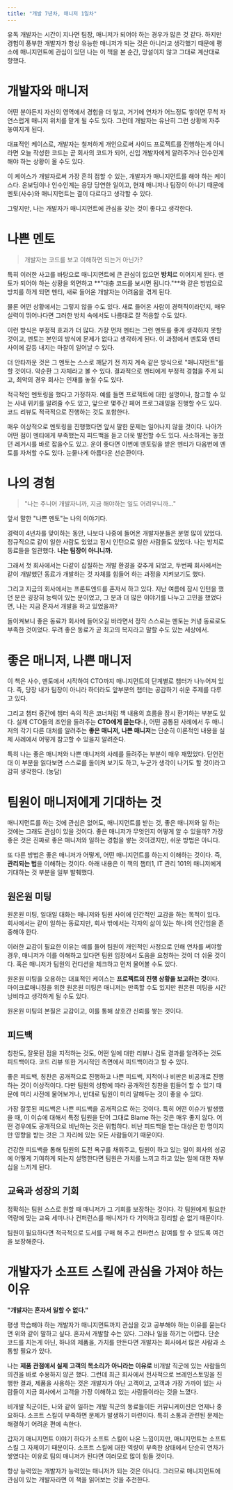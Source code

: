 ```yaml
---
title: "개발 7년차, 매니저 1일차"
---
```


유독 개발자는 시간이 지나면 팀장, 매니저가 되어야 하는 경우가 많은 것 같다. 하지만 경험이 풍부한 개발자가 항상 유능한 매니저가 되는 것은 아니라고 생각했기 때문에 평소에 매니지먼트에 관심이 있던 나는 이 책을 본 순간, 망설이지 않고 그대로 계산대로 향했다.

# 개발자와 매니저

어떤 분야든지 자신의 영역에서 경험을 더 쌓고, 거기에 연차가 어느정도 쌓이면 무척 자연스럽게 매니저 위치를 맡게 될 수도 있다. 그런데 개발자는 유난히 그런 상황에 자주 놓여지게 된다.

대표적인 케이스로, 개발자는 철저하게 개인으로써 사이드 프로젝트를 진행하는게 아니라면 오늘 작성한 코드는 곧 회사의 코드가 되어, 신입 개발자에게 알려주거나 인수인계 해야 하는 상황이 올 수도 있다.

이 케이스가 개발자로써 가장 흔히 접할 수 있는, 개발자가 매니지먼트를 해야 하는 케이스다. 온보딩이나 인수인계는 응당 당연한 일이고, 현재 매니저나 팀장이 아니기 때문에 멘토(사수)와 매니지먼트는 결이 다르다고 생각할 수 있다.

그렇지만, 나는 개발자가 매니지먼트에 관심을 갖는 것이 좋다고 생각한다.

# 나쁜 멘토

> 개발자는 코드를 보고 이해하면 되는거 아닌가?

특히 이러한 사고를 바탕으로 매니지먼트에 큰 관심이 없으면 **방치**로 이어지게 된다. 멘토가 되어야 하는 상황을 외면하고 **"대충 코드를 보시면 됩니다."**와 같은 방법으로 방치를 하게 되면 멘티, 새로 들어온 개발자는 어려움을 겪게 된다.

물론 어떤 상황에서는 그렇지 않을 수도 있다. 새로 들어온 사람이 경력직이라던지, 매우 실력이 뛰어나다면 그러한 방치 속에서도 나름대로 잘 적응할 수도 있다.

이런 방식은 부정적 효과가 더 많다. 가장 먼저 멘티는 그런 멘토를 좋게 생각하지 못할 것이고, 멘토는 본인의 방식에 문제가 없다고 생각하게 된다. 이 과정에서 멘토와 멘티 사이에 갈등 내지는 마찰이 일어날 수 있다.

더 안타까운 것은 그 멘토는 스스로 깨닫기 전 까지 계속 같은 방식으로 "매니지먼트"를 할 것이다. 악순환 그 자체라고 볼 수 있다. 결과적으로 멘티에게 부정적 경험을 주게 되고, 최악의 경우 회사는 인재를 놓칠 수도 있다.

적극적인 멘토링을 했다고 가정하자. 예를 들면 프로젝트에 대한 설명이나, 참고할 수 있는 사내 위키를 알려줄 수도 있고, 앞으로 몇주간 페어 프로그래밍을 진행할 수도 있다. 코드 리뷰도 적극적으로 진행하는 것도 포함한다.

매우 이상적으로 멘토링을 진행했다면 앞서 말한 문제는 일어나지 않을 것이다. 나아가 어떤 점이 멘티에게 부족했는지 피드백을 듣고 더욱 발전할 수도 있다. 사소하게는 놓쳤던 레거시를 바로 잡을수도 있고. 운이 좋다면 이번에 멘토링을 받은 멘티가 다음번에 멘토를 자처할 수도 있다. 눈물나게 아름다운 선순환이다.

# 나의 경험

> "나는 주니어 개발자니까, 지금 해야하는 일도 어려우니까..."

앞서 말한 "나쁜 멘토"는 나의 이야기다.

경력이 4년차를 맞이하는 동안, 나보다 나중에 들어온 개발자분들은 분명 많이 있었다. 정규직으로 같이 일한 사람도 있었고 잠시 인턴으로 일한 사람들도 있었다. 나는 방치로 동료들을 일관했다. **나는 팀장이 아니니까.**

그래서 첫 회사에서는 다같이 삽질하는 개발 환경을 갖추게 되었고, 두번째 회사에서는 같이 개발했던 동료가 개발하는 것 자체를 힘들어 하는 과정을 지켜보기도 했다.

그리고 지금의 회사에서는 프론트엔드를 혼자서 하고 있다. 지난 여름에 잠시 인턴을 했던 분은 굉장히 능력이 있는 분이었고, 그 분과 더 많은 이야기를 나누고 고민을 했었다면, 나는 지금 혼자서 개발을 하고 있었을까?

돌이켜보니 좋은 동료가 회사에 들어오길 바라면서 정작 스스로는 멘토는 커녕 동료로도 부족한 것이었다. 무려 좋은 동료가 곧 최고의 복지라고 말할 수도 있는 세상에서.

# 좋은 매니저, 나쁜 매니저

이 책은 사수, 멘토에서 시작하여 CTO까지 매니지먼트의 단계별로 챕터가 나누어져 있다. 즉, 당장 내가 팀장이 아니라 하더라도 앞부분의 챕터는 공감하기 쉬운 주제를 다루고 있다.

그리고 챕터 중간에 챕터 속의 작은 코너처럼 책 내용의 흐름을 잠시 환기하는 부분도 있다. 실제 CTO들의 조언을 들려주는 **CTO에게 묻는다**나, 어떤 공통된 사례에서 두 매니저의 각기 다른 대처를 알려주는 **좋은 매니저, 나쁜 매니저**는 단순히 이론적인 내용을 실제 사례에서 어떻게 참고할 수 있을지 알려준다.

특히 나는 좋은 매니저와 나쁜 매니저의 사례를 들려주는 부분이 매우 재밌었다. 단언컨대 이 부분을 읽다보면 스스로를 돌이켜 보기도 하고, 누군가 생각이 나기도 할 것이라고 감히 생각한다. (농담)

# 팀원이 매니저에게 기대하는 것

매니지먼트를 하는 것에 관심은 없어도, 매니지먼트를 받는 것, 좋은 매니저와 일 하는 것에는 그래도 관심이 있을 것이다. 좋은 매니저가 무엇인지 어떻게 알 수 있을까? 가장 좋은 것은 진짜로 좋은 매니저와 일하는 경험을 쌓는 것이겠지만, 쉬운 방법은 아니다.

또 다른 방법은 좋은 매니저가 어떻게, 어떤 매니지먼트를 하는지 이해하는 것이다. 즉, **관리되는 법**을 이해하는 것이다. 아래 내용은 이 책의 챕터1, IT 관리 101의 매니저에게 기대하는 것 부분을 일부 발췌했다.

## 원온원 미팅

원온원 미팅, 일대일 대화는 매니저와 팀원 사이에 인간적인 교감을 하는 목적이 있다. 회사에서는 같이 일하는 동료지만, 회사 밖에서는 각자의 삶이 있는 하나의 인간임을 존중해야 한다.

이러한 교감이 필요한 이유는 예를 들어 팀원이 개인적인 사정으로 인해 연차를 써야할 경우, 매니저가 이를 이해하고 있다면 팀원 입장에서 도움을 요청하는 것이 더 쉬울 것이다. 혹은 매니저가 팀원의 컨디션을 체크하고 먼저 물어볼 수도 있다.

원온원 미팅을 오용하는 대표적인 케이스는 **프로젝트의 진행 상황을 보고하는 것**이다. 마이크로매니징을 위한 원온원 미팅은 매니저는 만족할 수도 있지만 원온원 미팅을 시간 낭비라고 생각하게 될 수도 있다.

원온원 미팅의 본질은 교감이고, 이를 통해 상호간 신뢰를 쌓는 것이다.

## 피드백

칭찬도, 잘못된 점을 지적하는 것도, 어떤 일에 대한 리뷰나 검토 결과를 알려주는 것도 피드백이다. 코드 리뷰 또한 거시적인 측면에서 피드백이라고 할 수 있다.

좋은 피드백, 칭찬은 공개적으로 진행하고 나쁜 피드백, 지적이나 비판은 비공개로 진행하는 것이 이상적이다. 다만 팀원의 성향에 따라 공개적인 칭찬을 힘들어 할 수 있기 때문에 미리 사전에 물어보거나, 반대로 팀원이 미리 말해두는 것이 좋을 수 있다.

가장 잘못된 피드백은 나쁜 피드백을 공개적으로 하는 것이다. 특히 어떤 이슈가 발생했을 때, 이 이슈에 대해서 특정 팀원을 단어 그대로 Blame 하는 것은 매우 좋지 않다. 어떤 경우에도 공개적으로 비난하는 것은 위험하다. 비난 피드백을 받는 대상은 한 명이지만 영향을 받는 것은 그 자리에 있는 모든 사람들이기 때문이다.

건강한 피드백을 통해 팀원의 도전 욕구를 채워주고, 팀원이 하고 있는 일이 회사의 성공에 어떻게 기여하게 되는지 설명한다면 팀원은 가치를 느끼고 하고 있는 일에 대한 자부심을 느끼게 된다.

## 교육과 성장의 기회

정확히는 팀원 스스로 원할 때 매니저가 그 기회를 보장하는 것이다. 각 팀원에게 필요한 역량에 맞는 교육 세미나나 컨퍼런스를 매니저가 다 기억하고 정리할 순 없기 때문이다.

팀원이 필요하다면 적극적으로 도서를 구매 해 주고 컨퍼런스 참여를 할 수 있도록 여건을 보장해준다.

# 개발자가 소프트 스킬에 관심을 가져야 하는 이유

**"개발자는 혼자서 일할 수 없다."**

평생 학습해야 하는 개발자가 매니지먼트까지 관심을 갖고 공부해야 하는 이유를 묻는다면 위와 같이 말하고 싶다. 혼자서 개발할 수는 있다. 그러나 일을 하기는 어렵다. 단순 코드를 치는게 아닌, 하나의 제품을, 가치를 만든다면 개발자는 회사에서 많은 사람과 소통할 필요가 있다.

나는 **제품 관점에서 실제 고객의 목소리가 아니라는 이유로** 비개발 직군에 있는 사람들의 의견을 바로 수용하지 않곤 했다. 그런데 최근 회사에서 전사적으로 브레인스토밍을 진행한 결과, 제품을 사용하는 것은 개발자가 아닌 고객이고, 고객과 가장 가까이 있는 사람들이 지금 회사에서 고객을 가장 이해하고 있는 사람들이라는 것을 느꼈다.

비개발 직군이든, 나와 같이 일하는 개발 직군의 동료들이든 커뮤니케이션은 언제나 중요하다. 소프트 스킬이 부족하면 문제가 발생하기 마련이다. 특히 소통과 관련된 문제는 해결하기 어려운 편에 속한다.

갑자기 매니지먼트 이야기 하다가 소프트 스킬이 나온 느낌이지만, 매니지먼트는 소프트 스킬 그 자체이기 때문이다. 소프트 스킬에 대한 역량이 부족한 상태에서 단순히 연차가 쌓였다는 이유로 팀의 매니저가 된다면 여러모로 많이 힘들 것이다.

항상 능력있는 개발자가 능력있는 매니저가 되는 것은 아니다. 그러므로 매니지먼트에 관심이 있는 개발자라면 이 책을 읽어보는 것을 추천한다.
